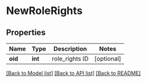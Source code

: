 # NewRoleRights

## Properties
Name | Type | Description | Notes
------------ | ------------- | ------------- | -------------
**oid** | **int** | role_rights ID | [optional] 

[[Back to Model list]](../README.md#documentation-for-models) [[Back to API list]](../README.md#documentation-for-api-endpoints) [[Back to README]](../README.md)

